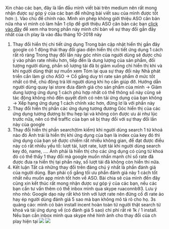 Xin chào các bạn, đây là lần đầu mình viết bài trên medium nên rất mong nhận được sự góp ý của các bạn để những bài viết sau của mình được tốt hơn :). Vào chủ đề chính nào. Mình xin phép không giới thiệu ASO căn bản nữa nha vì mình có làm hẳn 1 clip để giới thiệu ASO căn bản các bạn [click vào đây](https://www.youtube.com/watch?v=OFkMX4Zv6x4) để xem nha trong phần này mình chỉ bàn về sự thay đổi gần đây nhất của ch play là vào đầu tháng 10-2018 này
1. Thay đổi hiển thị chi tiết ứng dụng
Trong bản cập nhật hiển thị gần đây google có 1 động thái thay đổi giao diện hiển thị chi tiết ứng dụng 1 cách rất rõ ràng
Trong thay đổi lần này góc nhìn của người dùng sẽ được chú ý vào phần rate nhiều hơn, tiếp đến là dung lượng của sản phẩm, đối tượng người dùng, phần số lượng tải đã bị giảm xuống chỉ hiển thị khi và khi người dùng thật sự muốn xem
Tóm lại qua sự thay đổi này Nhà phát triển cần làm gì cho ASO
-> Cố gắng duy trì rate sản phẩm ở mức tốt nhất có thể, chủ động trả lời người dùng khi họ cần giúp đỡ. Hướng dẫn người dùng quay lại store đưa đánh giá cho sản phẩm của mình
-> Giảm dung lượng ứng dụng 1 cách phù hợp nhất có thể thông số này cũng sẽ tác động không nhỏ đến quyết định có nên tải ứng dụng của bạn không
-> Xếp hạng ứng dụng 1 cách chính xác hơn, đừng lơ là với phần này
2. Thay đổi hiển thị phần các ứng dụng tương đương
Góc hiển thị của các ứng dụng tương đương bị thu hẹp lại và không còn được ưu ái như lúc trước nữa, nên có thể traffic của bạn sẽ bị thay đổi với sự thay đổi lần này của google
3. Thay đổi hiển thị phần search(tìm kiếm) khi người dùng search 1 từ khoá nào đó
Ảnh trái là hiển thị khi ứng dụng của bạn là index của key đó thì ứng dụng của bạn sẽ được chiếm rất nhiều không gian, để đạt được điều này có rất nhiều yếu tố: lượt tải, lượt rate, lượt tải khi người dùng search key đó, name, ….
Ảnh phải là hiển thị cho các ứng dụng có cùng từ khoá đó có thể thấy 1 thay đổi mà google muốn nhấn mạnh chỉ số rate đã được đưa ra hiển thị tại phần này, số lượt tải đã không còn hiển thi nữa.
4. Kết luận
Tất cả những thay đổi trên đáng chú ý nhất là phần đánh giá của người dùng. Bạn phải cố gắng tối ưu phần đánh giá này 1 cách tốt nhất nếu muốn app mình tốt hơn về ASO. Bài chia sẽ của mình đến đây cũng xin kết thúc rất mong nhận được sự góp ý của các bạn, nếu các bạn cần tư vấn thêm có thể inbox mình qua skype ruaconnb93. 
Lưu ý nho nhỏ: Google dạo này rất khó tính với lượt rate nên đừng cố đi rate ảo hay ép người dùng đánh giá 5 sao mà bạn không mô tả rõ cho họ.
3s quảng cáo: mình có bán install incent hoàn toàn từ người thật search từ khoá và tải ứng dụng về (có đánh giá 5 sao) chi phí rất rẻ 1k / 1 install. Nếu bạn cần inbox mình qua skype nhé
hình ảnh cho thay đổi của ch play hiện tại 
![](https://images.viblo.asia/57c78cf8-dcc2-4b60-b559-1fba049f7f2a.png)
![](https://images.viblo.asia/a3ebc0f8-ee34-4ca2-b368-a59cd48c5941.jpeg)